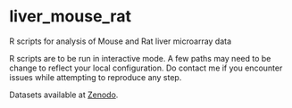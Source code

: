 # liver_mouse_rat
R scripts for analysis of Mouse and Rat liver microarray data

R scripts are to be run in interactive mode. A few paths may need to be change to reflect your local configuration.
Do contact me if you encounter issues while attempting to reproduce any step.

Datasets available at [Zenodo](https://zenodo.org/record/439483).
